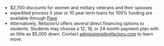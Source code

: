   * $2,700 discounts for women and military veterans and their spouses
  * expedited process 5 year or 10 year term loans for 100% funding are available through [Pave](https://www.pave.com/)
  * Alternatively, RefactorU offers several direct financing options to students. Students may choose a 12, 18, or 24 month payment plan with as little as $5,000 down. Contact admissions@refactoru.com to learn more.

